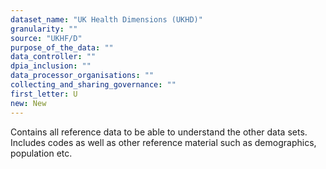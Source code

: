 ```yaml
---
dataset_name: "UK Health Dimensions (UKHD)"
granularity: ""
source: "UKHF/D"
purpose_of_the_data: ""
data_controller: ""
dpia_inclusion: ""
data_processor_organisations: ""
collecting_and_sharing_governance: ""
first_letter: U
new: New
---
```

Contains all reference data to be able to understand the other data sets. Includes codes as well as other reference material such as demographics, population etc.